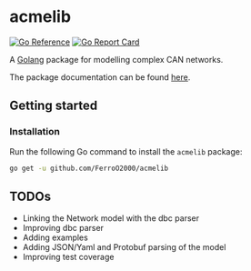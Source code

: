 # acmelib

[![Go Reference](https://pkg.go.dev/badge/github.com/FerroO2000/acmelib.svg)](https://pkg.go.dev/github.com/FerroO2000/acmelib)
[![Go Report Card](https://goreportcard.com/badge/github.com/FerroO2000/acmelib)](https://goreportcard.com/report/github.com/FerroO2000/acmelib)

A [Golang](https://go.dev/) package for modelling complex CAN networks.

The package documentation can be found [here](https://pkg.go.dev/github.com/FerroO2000/acmelib).

## Getting started

### Installation

Run the following Go command to install the `acmelib` package:

```sh
go get -u github.com/FerroO2000/acmelib
```

## TODOs

- Linking the Network model with the dbc parser
- Improving dbc parser
- Adding examples
- Adding JSON/Yaml and Protobuf parsing of the model
- Improving test coverage
